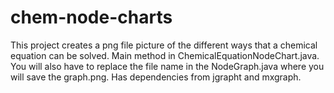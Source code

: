 # chem-node-charts
This project creates a png file picture of the different ways that a chemical equation can be solved. 
Main method in ChemicalEquationNodeChart.java. 
You will also have to replace the file name in the NodeGraph.java where you will save the graph.png.
Has dependencies from jgrapht and mxgraph.
